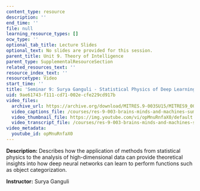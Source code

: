 ```yaml
---
content_type: resource
description: ''
end_time: ''
file: null
learning_resource_types: []
ocw_type: ''
optional_tab_title: Lecture Slides
optional_text: No slides are provided for this session.
parent_title: Unit 9. Theory of Intelligence
parent_type: SupplementalResourceSection
related_resources_text: ''
resource_index_text: ''
resourcetype: Video
start_time: ''
title: 'Seminar 9: Surya Ganguli - Statistical Physics of Deep Learning'
uid: 9ae61743-f111-cd71-002e-cfe229cd917b
video_files:
  archive_url: https://archive.org/download/MITRES.9-003SU15/MITRES9_003SU15_Seminar_9_300k.mp4
  video_captions_file: /courses/res-9-003-brains-minds-and-machines-summer-course-summer-2015/6df7e98907eb5107a84b3020796fc17f_opMnuRnfaX0.vtt
  video_thumbnail_file: https://img.youtube.com/vi/opMnuRnfaX0/default.jpg
  video_transcript_file: /courses/res-9-003-brains-minds-and-machines-summer-course-summer-2015/64b926434057bb9590f86ec88d7e22de_opMnuRnfaX0.pdf
video_metadata:
  youtube_id: opMnuRnfaX0
---
```


**Description:** Describes how the application of methods from statistical physics to the analysis of high-dimensional data can provide theoretical insights into how deep neural networks can learn to perform functions such as object categorization.

**Instructor:** Surya Ganguli